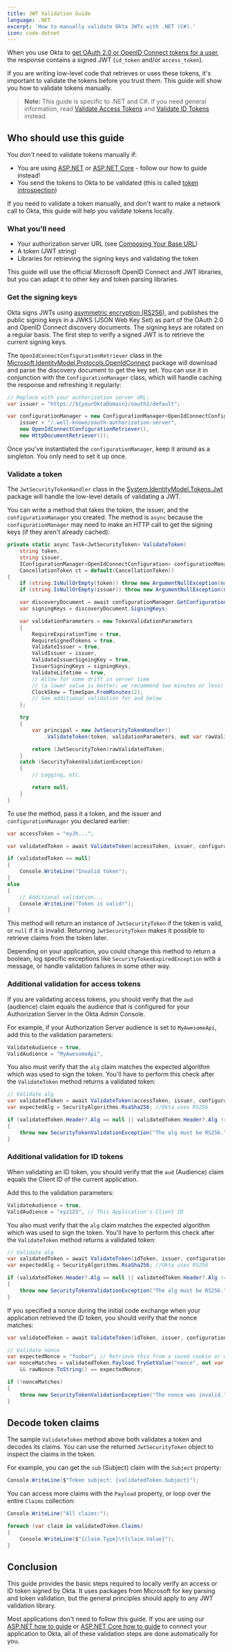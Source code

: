 ```yaml
---
title: JWT Validation Guide
language: .NET
excerpt: 'How to manually validate Okta JWTs with .NET (C#).'
icon: code-dotnet
---
```


When you use Okta to [get OAuth 2.0 or OpenID Connect tokens for a user](/docs/concepts/oauth-openid/#recommended-flow-by-application-type), the response contains a signed JWT (`id_token` and/or `access_token`).

If you are writing low-level code that retrieves or uses these tokens, it's important to validate the tokens before you trust them. This guide will show you how to validate tokens manually.

> **Note:** This guide is specific to .NET and C#.  If you need general information, read [Validate Access Tokens](/docs/guides/validate-access-tokens/) and [Validate ID Tokens](/docs/guides/validate-id-tokens/) instead.

## Who should use this guide

You _don't_ need to validate tokens manually if:

* You are using <a href='/docs/guides/sign-into-web-app/aspnet/before-you-begin/' data-proofer-ignore>ASP.NET</a> or <a href='/docs/guides/sign-into-web-app/aspnetcore3/before-you-begin/' data-proofer-ignore>ASP.NET Core</a> - follow our how to guide instead!
* You send the tokens to Okta to be validated (this is called [token introspection](/docs/reference/api/oidc/#introspect))

If you need to validate a token manually, and don't want to make a network call to Okta, this guide will help you validate tokens locally.

### What you'll need

* Your authorization server URL (see [Composing Your Base URL](/docs/reference/api/oidc/#composing-your-base-url))
* A token (JWT string)
* Libraries for retrieving the signing keys and validating the token

This guide will use the official Microsoft OpenID Connect and JWT libraries, but you can adapt it to other key and token parsing libraries.

### Get the signing keys

Okta signs JWTs using [asymmetric encryption (RS256)](https://stackoverflow.com/a/39239395/3191599), and publishes the public signing keys in a JWKS (JSON Web Key Set) as part of the OAuth 2.0 and OpenID Connect discovery documents. The signing keys are rotated on a regular basis. The first step to verify a signed JWT is to retrieve the current signing keys.

The `OpenIdConnectConfigurationRetriever` class in the [Microsoft.IdentityModel.Protocols.OpenIdConnect](https://www.nuget.org/packages/Microsoft.IdentityModel.Protocols.OpenIdConnect/) package will download and parse the discovery document to get the key set. You can use it in conjunction with the `ConfigurationManager` class, which will handle caching the response and refreshing it regularly:

```csharp
// Replace with your authorization server URL:
var issuer = "https://${yourOktaDomain}/oauth2/default";

var configurationManager = new ConfigurationManager<OpenIdConnectConfiguration>(
    issuer + "/.well-known/oauth-authorization-server",
    new OpenIdConnectConfigurationRetriever(),
    new HttpDocumentRetriever());
```

Once you've instantiated the `configurationManager`, keep it around as a singleton. You only need to set it up once.

### Validate a token

The `JwtSecurityTokenHandler` class in the [System.IdentityModel.Tokens.Jwt](https://www.nuget.org/packages/System.IdentityModel.Tokens.Jwt) package will handle the low-level details of validating a JWT.

You can write a method that takes the token, the issuer, and the `configurationManager` you created. The method is `async` because the `configurationManager` may need to make an HTTP call to get the signing keys (if they aren't already cached):

```csharp
private static async Task<JwtSecurityToken> ValidateToken(
    string token,
    string issuer,
    IConfigurationManager<OpenIdConnectConfiguration> configurationManager,
    CancellationToken ct = default(CancellationToken))
{
    if (string.IsNullOrEmpty(token)) throw new ArgumentNullException(nameof(token));
    if (string.IsNullOrEmpty(issuer)) throw new ArgumentNullException(nameof(issuer));

    var discoveryDocument = await configurationManager.GetConfigurationAsync(ct);
    var signingKeys = discoveryDocument.SigningKeys;

    var validationParameters = new TokenValidationParameters
    {
        RequireExpirationTime = true,
        RequireSignedTokens = true,
        ValidateIssuer = true,
        ValidIssuer = issuer,
        ValidateIssuerSigningKey = true,
        IssuerSigningKeys = signingKeys,
        ValidateLifetime = true,
        // Allow for some drift in server time
        // (a lower value is better; we recommend two minutes or less)
        ClockSkew = TimeSpan.FromMinutes(2),
        // See additional validation for aud below
    };

    try
    {
        var principal = new JwtSecurityTokenHandler()
            .ValidateToken(token, validationParameters, out var rawValidatedToken);

        return (JwtSecurityToken)rawValidatedToken;
    }
    catch (SecurityTokenValidationException)
    {
        // Logging, etc.

        return null;
    }
}
```

To use the method, pass it a token, and the issuer and `configurationManager` you declared earlier:

```csharp
var accessToken = "eyJh...";

var validatedToken = await ValidateToken(accessToken, issuer, configurationManager);

if (validatedToken == null)
{
    Console.WriteLine("Invalid token");
}
else
{
    // Additional validation...
    Console.WriteLine("Token is valid!");
}
```

This method will return an instance of `JwtSecurityToken` if the token is valid, or `null` if it is invalid. Returning `JwtSecurityToken` makes it possible to retrieve claims from the token later.

Depending on your application, you could change this method to return a boolean, log specific exceptions like `SecurityTokenExpiredException` with a message, or handle validation failures in some other way.

### Additional validation for access tokens

If you are validating access tokens, you should verify that the `aud` (audience) claim equals the audience that is configured for your Authorization Server in the Okta Admin Console.

For example, if your Authorization Server audience is set to `MyAwesomeApi`, add this to the validation parameters:

```csharp
ValidateAudience = true,
ValidAudience = "MyAwesomeApi",
```

You also must verify that the `alg` claim matches the expected algorithm which was used to sign the token. You'll have to perform this check after the `ValidateToken` method returns a validated token:

```csharp
// Validate alg
var validatedToken = await ValidateToken(accessToken, issuer, configurationManager);
var expectedAlg = SecurityAlgorithms.RsaSha256; //Okta uses RS256

if (validatedToken.Header?.Alg == null || validatedToken.Header?.Alg != expectedAlg)
{
    throw new SecurityTokenValidationException("The alg must be RS256.");
}
```

### Additional validation for ID tokens

When validating an ID token, you should verify that the `aud` (Audience) claim equals the Client ID of the current application.

Add this to the validation parameters:

```csharp
ValidateAudience = true,
ValidAudience = "xyz123", // This Application's Client ID
```

You also must verify that the `alg` claim matches the expected algorithm which was used to sign the token. You'll have to perform this check after the `ValidateToken` method returns a validated token:

```csharp
// Validate alg
var validatedToken = await ValidateToken(idToken, issuer, configurationManager);
var expectedAlg = SecurityAlgorithms.RsaSha256; //Okta uses RS256

if (validatedToken.Header?.Alg == null || validatedToken.Header?.Alg != expectedAlg)
{
    throw new SecurityTokenValidationException("The alg must be RS256.");
}
```

If you specified a nonce during the initial code exchange when your application retrieved the ID token, you should verify that the nonce matches:

```csharp
var validatedToken = await ValidateToken(idToken, issuer, configurationManager);

// Validate nonce
var expectedNonce = "foobar"; // Retrieve this from a saved cookie or other mechanism
var nonceMatches = validatedToken.Payload.TryGetValue("nonce", out var rawNonce)
    && rawNonce.ToString() == expectedNonce;

if (!nonceMatches)
{
    throw new SecurityTokenValidationException("The nonce was invalid.");
}
```

## Decode token claims

The sample `ValidateToken` method above both validates a token and decodes its claims. You can use the returned `JwtSecurityToken` object to inspect the claims in the token.

For example, you can get the `sub` (Subject) claim with the `Subject` property:

```csharp
Console.WriteLine($"Token subject: {validatedToken.Subject}");
```

You can access more claims with the `Payload` property, or loop over the entire `Claims` collection:

```csharp
Console.WriteLine("All claims:");

foreach (var claim in validatedToken.Claims)
{
    Console.WriteLine($"{claim.Type}\t{claim.Value}");
}
```

## Conclusion

This guide provides the basic steps required to locally verify an access or ID token signed by Okta. It uses packages from Microsoft for key parsing and token validation, but the general principles should apply to any JWT validation library.

Most applications don't need to follow this guide. If you are using our <a href='/docs/guides/sign-into-web-app/aspnet/before-you-begin/' data-proofer-ignore>ASP.NET how to guide</a> or <a href='/docs/guides/sign-into-web-app/aspnetcore3/before-you-begin/' data-proofer-ignore>ASP.NET Core how to guide</a> to connect your application to Okta, all of these validation steps are done automatically for you.
